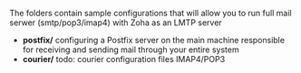 The folders contain sample configurations that will allow you to run full mail serwer (smtp/pop3/imap4) with Zoha as an LMTP server

 - **postfix/** configuring a Postfix server on the main machine responsible for receiving and sending mail through your entire system
 - **courier/** todo: courier configuration files IMAP4/POP3